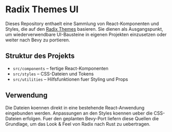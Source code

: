 # Radix Themes UI

Dieses Repository enthaelt eine Sammlung von React-Komponenten und Styles, die auf den [Radix Themes](https://www.radix-ui.com/themes) basieren. Sie dienen als Ausgangspunkt, um wiederverwendbare UI-Bausteine in eigenen Projekten einzusetzen oder weiter nach Bevy zu portieren.

## Struktur des Projekts

- `src/components` – fertige React-Komponenten
- `src/styles` – CSS-Dateien und Tokens
- `src/utilities` – Hilfsfunktionen fuer Styling und Props

## Verwendung

Die Dateien koennen direkt in eine bestehende React-Anwendung eingebunden werden. Anpassungen an den Styles koennen ueber die CSS-Dateien erfolgen. Fuer den geplanten Bevy-Port liefern diese Quellen die Grundlage, um das Look & Feel von Radix nach Rust zu uebertragen.

